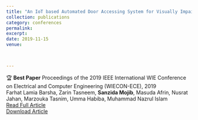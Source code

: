 ```yaml
---
title: "An IoT based Automated Door Accessing System for Visually Impaired People"
collection: publications
category: conferences
permalink: 
excerpt: 
date: 2019-11-15
venue: 


 
---
```

🏆 **Best Paper**
Proceedings of the 2019 IEEE International WIE Conference on Electrical and Computer Engineering (WIECON-ECE), 2019  
Farhat Lamia Barsha, Zarin Tasneem, **Sanzida Mojib**, Masuda Afrin, Nusrat Jahan, Marzouka Tasnim, Umma Habiba, Muhammad Nazrul Islam  
[Read Full Article](https://ieeexplore.ieee.org/abstract/document/9019945)    
[Download Article](https://sanzidamojibluna.github.io/files/An_IoT_based_Automated_Door_Accessing_System_for_Visually_Impaired_People.pdf)
